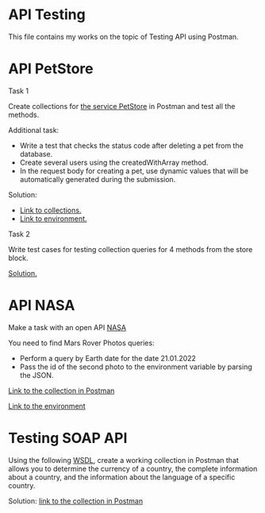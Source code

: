 # API Testing

This file contains my works on the topic of Testing API using Postman.

# API PetStore

Task 1

Create collections for [the service PetStore](https://petstore.swagger.io/) in Postman and test all the methods.

Additional task:
- Write a test that checks the status code after deleting a pet from the database.
- Create several users using the createdWithArray method.
- In the request body for creating a pet, use dynamic values that will be automatically generated during the submission.

Solution:
- [Link to collections.](https://www.postman.com/gold-spaceship-323342/workspace/api-testing/collection/26944854-e98f137f-aa77-498b-af9e-dba538d8f301?action=share&creator=26944854)
- [Link to environment.](https://www.postman.com/gold-spaceship-323342/workspace/api-testing/environment/26944854-39fad63b-697b-4ada-8936-9c46909b6df2)

Task 2

Write test cases for testing collection queries for 4 methods from the store block.

[Solution.](https://github.com/EkaterinaSoldatova/API_Testing/blob/main/Testcases_API%20Testing.pdf)

# API NASA

Make a task with an open API [NASA](https://api.nasa.gov/) 

You need to find Mars Rover Photos queries:
- Perform a query by Earth date for the date 21.01.2022
- Pass the id of the second photo to the environment variable by parsing the JSON. 

[Link to the collection in Postman](https://www.postman.com/gold-spaceship-323342/workspace/api-testing/collection/26944854-e55976f0-f9a4-43a5-a0c1-5ae6b68a2aa7?action=share&creator=26944854)

[Link to the environment](https://www.postman.com/gold-spaceship-323342/workspace/api-testing/environment/26944854-3d934140-5e05-43f0-bdb3-faa5ccd9f27a)

# Testing SOAP API

Using the following [WSDL](http://webservices.oorsprong.org/websamples.countryinfo/CountryInfoService.wso?WSDL), create a working collection in Postman that allows you to determine the currency of a country, the complete information about a country, and the information about the language of a specific country.

Solution: [link to the collection in Postman](https://www.postman.com/gold-spaceship-323342/workspace/api-testing/collection/26944854-51d06b14-90d1-4ae5-a137-a69c54875801?action=share&creator=26944854)